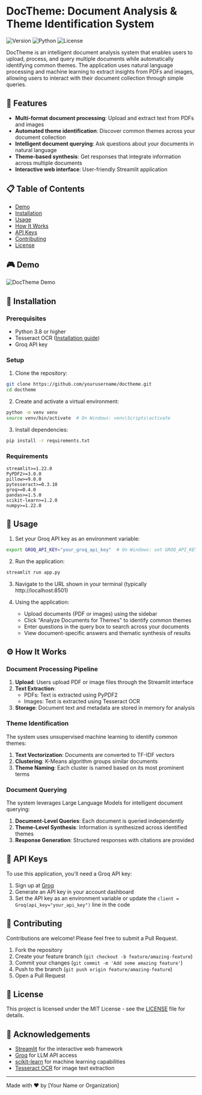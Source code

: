 # DocTheme: Document Analysis & Theme Identification System

![Version](https://img.shields.io/badge/version-1.0.0-blue)
![Python](https://img.shields.io/badge/python-3.8%2B-blue)
![License](https://img.shields.io/badge/license-MIT-green)

DocTheme is an intelligent document analysis system that enables users to upload, process, and query multiple documents while automatically identifying common themes. The application uses natural language processing and machine learning to extract insights from PDFs and images, allowing users to interact with their document collection through simple queries.

## 🌟 Features

- **Multi-format document processing**: Upload and extract text from PDFs and images
- **Automated theme identification**: Discover common themes across your document collection
- **Intelligent document querying**: Ask questions about your documents in natural language
- **Theme-based synthesis**: Get responses that integrate information across multiple documents
- **Interactive web interface**: User-friendly Streamlit application

## 📋 Table of Contents

- [Demo](#demo)
- [Installation](#installation)
- [Usage](#usage)
- [How It Works](#how-it-works)
- [API Keys](#api-keys)
- [Contributing](#contributing)
- [License](#license)

## 🎮 Demo

![DocTheme Demo](https://via.placeholder.com/800x450.png?text=DocTheme+Demo)

## 🔧 Installation

### Prerequisites

- Python 3.8 or higher
- Tesseract OCR ([Installation guide](https://github.com/tesseract-ocr/tesseract))
- Groq API key

### Setup

1. Clone the repository:

```bash
git clone https://github.com/yourusername/doctheme.git
cd doctheme
```

2. Create and activate a virtual environment:

```bash
python -m venv venv
source venv/bin/activate  # On Windows: venv\Scripts\activate
```

3. Install dependencies:

```bash
pip install -r requirements.txt
```

### Requirements

```
streamlit>=1.22.0
PyPDF2>=3.0.0
pillow>=9.0.0
pytesseract>=0.3.10
groq>=0.4.0
pandas>=1.5.0
scikit-learn>=1.2.0
numpy>=1.22.0
```

## 🚀 Usage

1. Set your Groq API key as an environment variable:

```bash
export GROQ_API_KEY="your_groq_api_key"  # On Windows: set GROQ_API_KEY=your_groq_api_key
```

2. Run the application:

```bash
streamlit run app.py
```

3. Navigate to the URL shown in your terminal (typically http://localhost:8501)

4. Using the application:
   - Upload documents (PDF or images) using the sidebar
   - Click "Analyze Documents for Themes" to identify common themes
   - Enter questions in the query box to search across your documents
   - View document-specific answers and thematic synthesis of results

## ⚙️ How It Works

### Document Processing Pipeline

1. **Upload**: Users upload PDF or image files through the Streamlit interface
2. **Text Extraction**: 
   - PDFs: Text is extracted using PyPDF2
   - Images: Text is extracted using Tesseract OCR
3. **Storage**: Document text and metadata are stored in memory for analysis

### Theme Identification

The system uses unsupervised machine learning to identify common themes:

1. **Text Vectorization**: Documents are converted to TF-IDF vectors
2. **Clustering**: K-Means algorithm groups similar documents
3. **Theme Naming**: Each cluster is named based on its most prominent terms

### Document Querying

The system leverages Large Language Models for intelligent document querying:

1. **Document-Level Queries**: Each document is queried independently
2. **Theme-Level Synthesis**: Information is synthesized across identified themes
3. **Response Generation**: Structured responses with citations are provided

## 🔑 API Keys

To use this application, you'll need a Groq API key:

1. Sign up at [Groq](https://console.groq.com/signup)
2. Generate an API key in your account dashboard
3. Set the API key as an environment variable or update the `client = Groq(api_key="your_api_key")` line in the code

## 👥 Contributing

Contributions are welcome! Please feel free to submit a Pull Request.

1. Fork the repository
2. Create your feature branch (`git checkout -b feature/amazing-feature`)
3. Commit your changes (`git commit -m 'Add some amazing feature'`)
4. Push to the branch (`git push origin feature/amazing-feature`)
5. Open a Pull Request

## 📜 License

This project is licensed under the MIT License - see the [LICENSE](LICENSE) file for details.

## 🙏 Acknowledgements

- [Streamlit](https://streamlit.io/) for the interactive web framework
- [Groq](https://groq.com/) for LLM API access
- [scikit-learn](https://scikit-learn.org/) for machine learning capabilities
- [Tesseract OCR](https://github.com/tesseract-ocr/tesseract) for image text extraction

---

Made with ❤️ by [Your Name or Organization]
